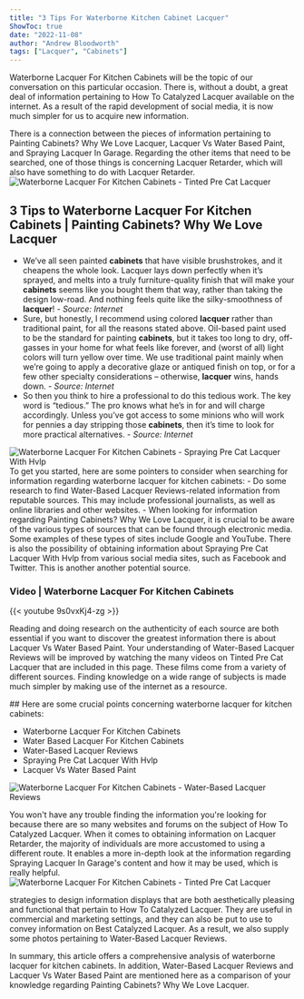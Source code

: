 ```yaml
---
title: "3 Tips For Waterborne Kitchen Cabinet Lacquer"
ShowToc: true 
date: "2022-11-08"
author: "Andrew Bloodworth" 
tags: ["Lacquer", "Cabinets"]
---
```


Waterborne Lacquer For Kitchen Cabinets will be the topic of our conversation on this particular occasion. There is, without a doubt, a great deal of information pertaining to How To Catalyzed Lacquer available on the internet. As a result of the rapid development of social media, it is now much simpler for us to acquire new information.

There is a connection between the pieces of information pertaining to Painting Cabinets?  Why We Love Lacquer, Lacquer Vs Water Based Paint, and Spraying Lacquer In Garage. Regarding the other items that need to be searched, one of those things is concerning Lacquer Retarder, which will also have something to do with Lacquer Retarder.
<img loading="lazy" src="https://preview.redd.it/a2je6jv9wnx41.jpg?auto=webp&s=134b6ad97f46547a7c112a03a6630fe5e46eeabd" onerror="this.onerror=null;this.src='https://blogger.googleusercontent.com/img/a/AVvXsEhe7F7TRXHtjiKvHb5vS7DmnxvpHiDyoYyYvm1nHB3Qp2_w3BnM6A2eq4v7FYxCC9bfZt3a9vIMtAYEKUiaDQbHMg-ViyGmRIj39MLp0bGFfgfYw1Dc9q_H-T0wiTm3l0Uq42dETrN9eC8aGJ9_IORZsxST1AcLR7np1koOfcc7tnHa4S8Mwz_xD9d0=s16000';" alt="Waterborne Lacquer For Kitchen Cabinets - Tinted Pre Cat Lacquer" >

## 3 Tips to Waterborne Lacquer For Kitchen Cabinets | Painting Cabinets?  Why We Love Lacquer
-   We’ve all seen painted **cabinets** that have visible brushstrokes, and it cheapens the whole look. Lacquer lays down perfectly when it’s sprayed, and melts into a truly furniture-quality finish that will make your **cabinets** seems like you bought them that way, rather than taking the design low-road. And nothing feels quite like the silky-smoothness of **lacquer**! - <cite>Source: Internet</cite>
-   Sure, but honestly, I recommend using colored **lacquer** rather than traditional paint, for all the reasons stated above. Oil-based paint used to be the standard for painting **cabinets**, but it takes too long to dry, off-gasses in your home for what feels like forever, and (worst of all) light colors will turn yellow over time. We use traditional paint mainly when we’re going to apply a decorative glaze or antiqued finish on top, or for a few other specialty considerations – otherwise, **lacquer** wins, hands down. - <cite>Source: Internet</cite>
-   So then you think to hire a professional to do this tedious work. The key word is “tedious.” The pro knows what he’s in for and will charge accordingly. Unless you’ve got access to some minions who will work for pennies a day stripping those **cabinets**, then it’s time to look for more practical alternatives. - <cite>Source: Internet</cite>


<img loading="lazy" src="https://www.prodecocabinet.com/wp-content/uploads/2019/11/newcabinet-019.jpg" onerror="this.onerror=null;this.src='https://blogger.googleusercontent.com/img/a/AVvXsEhe7F7TRXHtjiKvHb5vS7DmnxvpHiDyoYyYvm1nHB3Qp2_w3BnM6A2eq4v7FYxCC9bfZt3a9vIMtAYEKUiaDQbHMg-ViyGmRIj39MLp0bGFfgfYw1Dc9q_H-T0wiTm3l0Uq42dETrN9eC8aGJ9_IORZsxST1AcLR7np1koOfcc7tnHa4S8Mwz_xD9d0=s16000';" alt="Waterborne Lacquer For Kitchen Cabinets - Spraying Pre Cat Lacquer With Hvlp" >
To get you started, here are some pointers to consider when searching for information regarding waterborne lacquer for kitchen cabinets:
- Do some research to find Water-Based Lacquer Reviews-related information from reputable sources. This may include professional journalists, as well as online libraries and other websites.
- When looking for information regarding Painting Cabinets?  Why We Love Lacquer, it is crucial to be aware of the various types of sources that can be found through electronic media. Some examples of these types of sites include Google and YouTube. There is also the possibility of obtaining information about Spraying Pre Cat Lacquer With Hvlp from various social media sites, such as Facebook and Twitter. This is another another potential source.

### Video | Waterborne Lacquer For Kitchen Cabinets
{{< youtube 9s0vxKj4-zg >}} 


Reading and doing research on the authenticity of each source are both essential if you want to discover the greatest information there is about Lacquer Vs Water Based Paint.
Your understanding of Water-Based Lacquer Reviews will be improved by watching the many videos on Tinted Pre Cat Lacquer that are included in this page. These films come from a variety of different sources. Finding knowledge on a wide range of subjects is made much simpler by making use of the internet as a resource.
<script async="async" data-cfasync="false" src="//normallydemandedalter.com/fe63df3c5408708b15d8dc3d9b206b31/invoke.js"></script>
<div id="container-fe63df3c5408708b15d8dc3d9b206b31"></div>
## Here are some crucial points concerning waterborne lacquer for kitchen cabinets:

- Waterborne Lacquer For Kitchen Cabinets
- Water Based Lacquer For Kitchen Cabinets
- Water-Based Lacquer Reviews
- Spraying Pre Cat Lacquer With Hvlp
- Lacquer Vs Water Based Paint

 <img loading="lazy" src="http://cdn.decoist.com/wp-content/uploads/2012/09/Kitchen-cabinets-with-chalkboard-paint.jpg" onerror="this.onerror=null;this.src='https://blogger.googleusercontent.com/img/a/AVvXsEhe7F7TRXHtjiKvHb5vS7DmnxvpHiDyoYyYvm1nHB3Qp2_w3BnM6A2eq4v7FYxCC9bfZt3a9vIMtAYEKUiaDQbHMg-ViyGmRIj39MLp0bGFfgfYw1Dc9q_H-T0wiTm3l0Uq42dETrN9eC8aGJ9_IORZsxST1AcLR7np1koOfcc7tnHa4S8Mwz_xD9d0=s16000';" alt="Waterborne Lacquer For Kitchen Cabinets - Water-Based Lacquer Reviews" >

You won't have any trouble finding the information you're looking for because there are so many websites and forums on the subject of How To Catalyzed Lacquer.
When it comes to obtaining information on Lacquer Retarder, the majority of individuals are more accustomed to using a different route. It enables a more in-depth look at the information regarding Spraying Lacquer In Garage's content and how it may be used, which is really helpful.
<img loading="lazy" src="https://clean-state.com/wp-content/uploads/2012/10/4-2-1024x768.jpg" onerror="this.onerror=null;this.src='https://blogger.googleusercontent.com/img/a/AVvXsEhe7F7TRXHtjiKvHb5vS7DmnxvpHiDyoYyYvm1nHB3Qp2_w3BnM6A2eq4v7FYxCC9bfZt3a9vIMtAYEKUiaDQbHMg-ViyGmRIj39MLp0bGFfgfYw1Dc9q_H-T0wiTm3l0Uq42dETrN9eC8aGJ9_IORZsxST1AcLR7np1koOfcc7tnHa4S8Mwz_xD9d0=s16000';" alt="Waterborne Lacquer For Kitchen Cabinets - Tinted Pre Cat Lacquer" >

strategies to design information displays that are both aesthetically pleasing and functional that pertain to How To Catalyzed Lacquer. They are useful in commercial and marketing settings, and they can also be put to use to convey information on Best Catalyzed Lacquer. As a result, we also supply some photos pertaining to Water-Based Lacquer Reviews.

In summary, this article offers a comprehensive analysis of waterborne lacquer for kitchen cabinets. In addition, Water-Based Lacquer Reviews and Lacquer Vs Water Based Paint are mentioned here as a comparison of your knowledge regarding Painting Cabinets?  Why We Love Lacquer.

	

